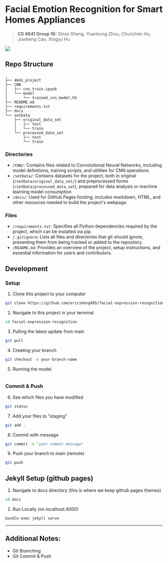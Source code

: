# Facial Emotion Recognition for Smart Homes Appliances

> **CS 4641 Group 16:** Shize Sheng, Yuanhong Zhou, Chunzhen Hu, Jiasheng Cao, Xingyu Hu

<!--
[![NPM Version][npm-image]][npm-url]
[![Build Status][travis-image]][travis-url]
[![Downloads Stats][npm-downloads]][npm-url]
 -->
 

![](header.png)
<!--

## Installation

OS X & Linux:

```sh
npm install my-crazy-module --save
```

Windows:

```sh
edit autoexec.bat
```

## Usage example

A few motivating and useful examples of how your product can be used. Spice this up with code blocks and potentially more screenshots.

_For more examples and usage, please refer to the [Wiki][wiki]._
 -->
## Repo Structure

```
.
├── 4641_project
├── CNN
│   ├── cnn_train.ipynb
│   └── model
│       └── trained_cnn_model.h5
├── README.md
├── requirements.txt
├── docs
└── setData
    ├── original_data_set
    │   ├── test
    │   └── train
    └── processed_data_set
        ├── test
        └── train
```
        
### Directories
- `/CNN/`: Contains files related to Convolutional Neural Networks, including model definitions, training scripts, and utilities for CNN operations.
- `/setData/`: Contains datasets for the project, both in original (`/setData/original_data_set/`) and preprocessed forms (`/setData/processed_data_set`), prepared for data analysis or machine learning model consumption
- `/docs/`: Used for GitHub Pages hosting; includes markdown, HTML, and other resources needed to build the project's webpage.


### Files
- `/requirements.txt`: Specifies all Python dependencies required by the project, which can be installed via pip.
- `/.gitignore`: Lists all files and directories that git should ignore, preventing them from being tracked or added to the repository.
- `/README.md`: Provides an overview of the project, setup instructions, and essential information for users and contributors.

## Development

### Setup  

1. Clone this project to your computer

```sh
git clone https://github.com/ericsheng495/facial-expression-recognition.git
```

2. Navigate to this project in your terminal
```sh
cd facial-expression-recognition
```

3. Pulling the latest update from main
```sh
git pull 
```

4. Creating your branch
```sh
git checkout -b your-branch-name
```

5. Running the model
```sh

```

### Commit & Push 

6. See which files you have modified
```sh
git status
```

7. Add your files to "staging"
```sh
git add .
```

8. Commit with message
```sh
git commit -m "your commit message"
```

9. Push your branch to main (remote)
```sh
git push
```






## Jekyll Setup (github pages)

1. Navigate to docs directory (this is where we keep github pages themes)
```sh
cd docs
```
2. Run Locally (on localhost:4000)
```sh
bundle exec jekyll serve  
```

---
## Additional Notes:
- Git Branching
- Git Commit & Push



<!--
## Release History

- 0.2.1
  - CHANGE: Update docs (module code remains unchanged)
- 0.2.0
  - CHANGE: Remove `setDefaultXYZ()`
  - ADD: Add `init()`
- 0.1.1
  - FIX: Crash when calling `baz()` (Thanks @GenerousContributorName!)
- 0.1.0
  - The first proper release
  - CHANGE: Rename `foo()` to `bar()`
- 0.0.1
  - Work in progress
 -->
<!--
## Meta

Your Name – [@YourTwitter](https://twitter.com/dbader_org) – YourEmail@example.com

Distributed under the XYZ license. See `LICENSE` for more information.

[https://github.com/yourname/github-link](https://github.com/dbader/)
 -->
 <!--
## Contributing

1. Fork it (<https://github.com/yourname/yourproject/fork>)
2. Create your feature branch (`git checkout -b feature/fooBar`)
3. Commit your changes (`git commit -am 'Add some fooBar'`)
4. Push to the branch (`git push origin feature/fooBar`)
5. Create a new Pull Request
 -->

<!-- Markdown link & img dfn's -->

[npm-image]: https://img.shields.io/npm/v/datadog-metrics.svg?style=flat-square
[npm-url]: https://npmjs.org/package/datadog-metrics
[npm-downloads]: https://img.shields.io/npm/dm/datadog-metrics.svg?style=flat-square
[travis-image]: https://img.shields.io/travis/dbader/node-datadog-metrics/master.svg?style=flat-square
[travis-url]: https://travis-ci.org/dbader/node-datadog-metrics
[wiki]: https://github.com/yourname/yourproject/wiki
